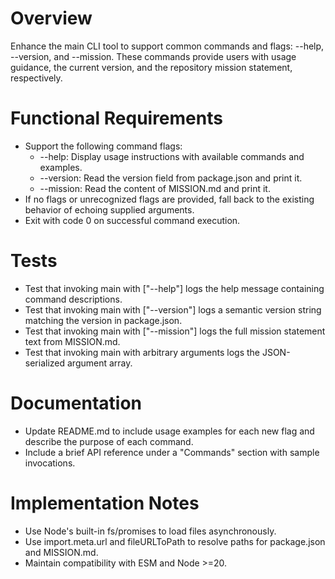 # Overview

Enhance the main CLI tool to support common commands and flags: --help, --version, and --mission. These commands provide users with usage guidance, the current version, and the repository mission statement, respectively.

# Functional Requirements

- Support the following command flags:
  - --help: Display usage instructions with available commands and examples.
  - --version: Read the version field from package.json and print it.
  - --mission: Read the content of MISSION.md and print it.
- If no flags or unrecognized flags are provided, fall back to the existing behavior of echoing supplied arguments.
- Exit with code 0 on successful command execution.

# Tests

- Test that invoking main with ["--help"] logs the help message containing command descriptions.
- Test that invoking main with ["--version"] logs a semantic version string matching the version in package.json.
- Test that invoking main with ["--mission"] logs the full mission statement text from MISSION.md.
- Test that invoking main with arbitrary arguments logs the JSON-serialized argument array.

# Documentation

- Update README.md to include usage examples for each new flag and describe the purpose of each command.
- Include a brief API reference under a "Commands" section with sample invocations.

# Implementation Notes

- Use Node's built-in fs/promises to load files asynchronously.
- Use import.meta.url and fileURLToPath to resolve paths for package.json and MISSION.md.
- Maintain compatibility with ESM and Node >=20.
